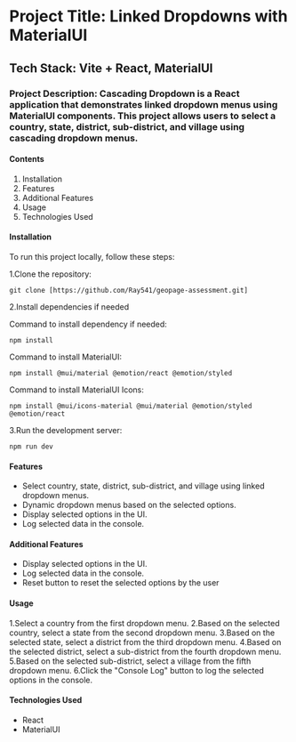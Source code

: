 # Project Title: Linked Dropdowns with MaterialUI

## Tech Stack: Vite + React, MaterialUI

### Project Description: Cascading Dropdown is a React application that demonstrates linked dropdown menus using MaterialUI components. This project allows users to select a country, state, district, sub-district, and village using cascading dropdown menus.

#### Contents

1. Installation
2. Features
3. Additional Features
4. Usage
5. Technologies Used

#### Installation

To run this project locally, follow these steps:

1.Clone the repository:

```
git clone [https://github.com/Ray541/geopage-assessment.git]
```

2.Install dependencies if needed

Command to install dependency if needed:

```
npm install
```

Command to install MaterialUI:

```
npm install @mui/material @emotion/react @emotion/styled
```

Command to install MaterialUI Icons:

```
npm install @mui/icons-material @mui/material @emotion/styled @emotion/react
```

3.Run the development server:

```
npm run dev
```

#### Features

- Select country, state, district, sub-district, and village using linked dropdown menus.
- Dynamic dropdown menus based on the selected options.
- Display selected options in the UI.
- Log selected data in the console.

#### Additional Features

- Display selected options in the UI.
- Log selected data in the console.
- Reset button to reset the selected options by the user

#### Usage

1.Select a country from the first dropdown menu.
2.Based on the selected country, select a state from the second dropdown menu.
3.Based on the selected state, select a district from the third dropdown menu.
4.Based on the selected district, select a sub-district from the fourth dropdown menu.
5.Based on the selected sub-district, select a village from the fifth dropdown menu.
6.Click the "Console Log" button to log the selected options in the console.

#### Technologies Used

- React
- MaterialUI
